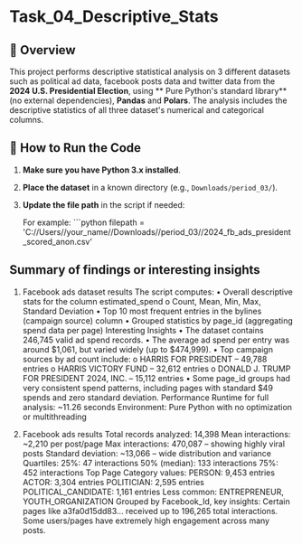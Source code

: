 # Task_04_Descriptive_Stats

## 📌 Overview

This project performs descriptive statistical analysis on 3 different datasets such as political ad data, facebook posts data and twitter data from the **2024 U.S. Presidential Election**,  using ** Pure Python's standard library** (no external dependencies), **Pandas** and **Polars**. The analysis includes the descriptive statistics of all three dataset's numerical and categorical columns.

## 🚀 How to Run the Code

1. **Make sure you have Python 3.x installed**.

2. **Place the dataset** in a known directory (e.g., `Downloads/period_03/`).

3. **Update the file path** in the script if needed:

   For example: ```python 
   filepath = 'C://Users//your_name//Downloads//period_03//2024_fb_ads_president_scored_anon.csv'


## Summary of findings or interesting insights

1.	Facebook ads dataset results
The script computes:
•	Overall descriptive stats for the column estimated_spend
o	Count, Mean, Min, Max, Standard Deviation
•	Top 10 most frequent entries in the bylines (campaign source) column
•	Grouped statistics by page_id (aggregating spend data per page)
Interesting Insights
•	The dataset contains 246,745 valid ad spend records.
•	The average ad spend per entry was around $1,061, but varied widely (up to $474,999).
•	Top campaign sources by ad count include:
o	HARRIS FOR PRESIDENT – 49,788 entries
o	HARRIS VICTORY FUND – 32,612 entries
o	DONALD J. TRUMP FOR PRESIDENT 2024, INC. – 15,112 entries
•	Some page_id groups had very consistent spend patterns, including pages with standard $49 spends and zero standard deviation.
Performance
Runtime for full analysis: ~11.26 seconds
Environment: Pure Python with no optimization or multithreading

2.	Facebook ads results
Total records analyzed: 14,398
Mean interactions: ~2,210 per post/page
Max interactions: 470,087 – showing highly viral posts
Standard deviation: ~13,066 – wide distribution and variance
Quartiles:
25%: 47 interactions
50% (median): 133 interactions
75%: 452 interactions
Top Page Category values:
PERSON: 9,453 entries
ACTOR: 3,304 entries
POLITICIAN: 2,595 entries
POLITICAL_CANDIDATE: 1,161 entries
Less common: ENTREPRENEUR, YOUTH_ORGANIZATION
Grouped by Facebook_Id, key insights:
Certain pages like a3fa0d15dd83... received up to 196,265 total interactions.
Some users/pages have extremely high engagement across many posts.




